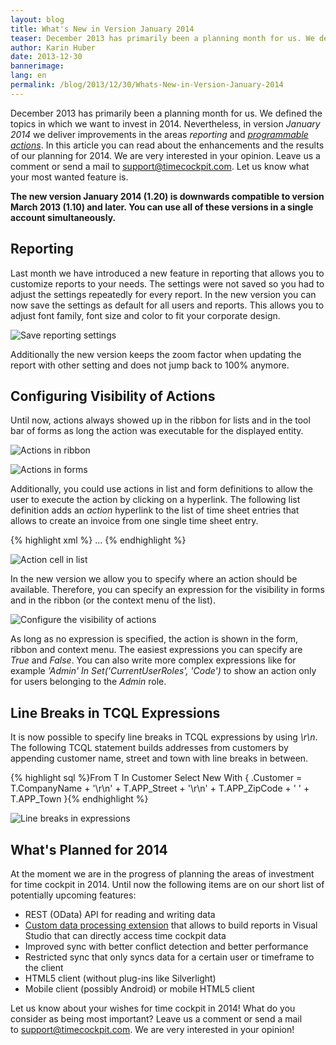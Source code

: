 ```yaml
---
layout: blog
title: What's New in Version January 2014
teaser: December 2013 has primarily been a planning month for us. We defined the topics in which we want to invest in 2014. Nevertheless, in version January 2014 we deliver improvements in the areas reporting and programmable actions. In this article you can read about the enhancements and the results of our planning for 2014.
author: Karin Huber
date: 2013-12-30
bannerimage: 
lang: en
permalink: /blog/2013/12/30/Whats-New-in-Version-January-2014
---
```


<p>December 2013 has primarily been a planning month for us. We defined the topics in which we want to invest in 2014. Nevertheless, in version <em>January 2014</em> we deliver improvements in the areas <em>reporting</em> and <em><a href="http://help.timecockpit.com/?topic=html/d11350b0-c965-47bf-8166-5ceda1541dee.htm" target="_blank">programmable actions</a></em>. In this article you can read about the enhancements and the results of our planning for 2014. We are very interested in your opinion. Leave us a comment or send a mail to <a href="mailto:support@timecockpit.com" target="_blank">support@timecockpit.com</a>. Let us know what your most wanted feature is.</p><p>
  <strong>The new version January 2014 (1.20) is downwards compatible to version March 2013 (1.10) and later. You can use all of these versions in a single account simultaneously.</strong>
</p><h2>Reporting</h2><p>Last month we have introduced a new feature in reporting that allows you to customize reports to your needs. The settings were not saved so you had to adjust the settings repeatedly for every report. In the new version you can now save the settings as default for all users and reports. This allows you to adjust font family, font size and color to fit your corporate design.</p><p>
  <img src="{{site.baseurl}}/content/images/blog/2013/12/save-reporting-settings.png" alt="Save reporting settings" title="Save reporting settings" />
</p><p>Additionally the new version keeps the zoom factor when updating the report with other setting and does not jump back to 100% anymore.</p><h2>Configuring Visibility of Actions</h2><p>Until now, actions always showed up in the ribbon for lists and in the tool bar of forms as long the action was executable for the displayed entity.</p><p>
  <img src="{{site.baseurl}}/content/images/blog/2013/12/actions-in-ribbon.png" alt="Actions in ribbon" title="Actions in ribbon" />
</p><p>
  <img src="{{site.baseurl}}/content/images/blog/2013/12/actions-in-forms.png" alt="Actions in forms" title="Actions in forms" />
</p><p>Additionally, you could use actions in list and form definitions to allow the user to execute the action by clicking on a hyperlink. The following list definition adds an <em>action</em> hyperlink to the list of time sheet entries that allows to create an invoice from one single time sheet entry.</p>{% highlight xml %}    ...
    <BoundCell Content="=Current.Billed" />
    <BoundCell Content="=Current.FixedPrice" />
    <ActionCell Content="Create Invoice ..." Action="APP_CreateInvoiceAction" EntityObject="=Current.Me" />
</List>{% endhighlight %}<p>
  <img src="{{site.baseurl}}/content/images/blog/2013/12/action-cell.png" alt="Action cell in list" title="Action cell in list" />
</p><p>In the new version we allow you to specify where an action should be available. Therefore, you can specify an expression for the visibility in forms and in the ribbon (or the context menu of the list).</p><p>
  <img src="{{site.baseurl}}/content/images/blog/2013/12/configure-visibility-of-action.png" alt="Configure the visibility of actions" title="Configure the visibility of actions" />
</p><p>As long as no expression is specified, the action is shown in the form, ribbon and context menu. The easiest expressions you can specify are <em>True</em> and <em>False</em>. You can also write more complex expressions like for example <em>'Admin' In Set('CurrentUserRoles', 'Code')</em> to show an action only for users belonging to the <em>Admin</em> role.</p><h2>Line Breaks in TCQL Expressions</h2><p>It is now possible to specify line breaks in TCQL expressions by using <em>\r\n</em>. The following TCQL statement builds addresses from customers by appending customer name, street and town with line breaks in between.</p>{% highlight sql %}From T In Customer
Select New With
{
.Customer = T.CompanyName + '\r\n' + T.APP_Street + '\r\n' + T.APP_ZipCode + ' ' + T.APP_Town
}{% endhighlight %}<p>
  <img src="{{site.baseurl}}/content/images/blog/2013/12/line-breaks-in-expressions.png" alt="Line breaks in expressions" title="Line breaks in expressions" />
</p><h2>What's Planned for 2014</h2><p>At the moment we are in the progress of planning the areas of investment for time cockpit in 2014. Until now the following items are on our short list of potentially upcoming features:</p><ul>
  <li>REST (OData) API for reading and writing data</li>
  <li>
    <a href="http://technet.microsoft.com/en-us/library/ms152816.aspx" target="_blank">Custom data processing extension</a> that allows to build reports in Visual Studio that can directly access time cockpit data</li>
  <li>Improved sync with better conflict detection and better performance</li>
  <li>Restricted sync that only syncs data for a certain user or timeframe to the client</li>
  <li>HTML5 client (without plug-ins like Silverlight)</li>
  <li>Mobile client (possibly Android) or mobile HTML5 client</li>
</ul><p>Let us know about your wishes for time cockpit in 2014! What do you consider as being most important? Leave us a comment or send a mail to <a href="mailto:support@timecockpit.com" target="_blank">support@timecockpit.com</a>. We are very interested in your opinion!</p>